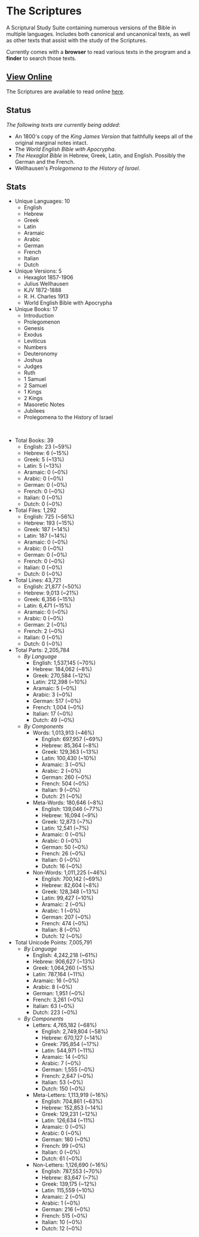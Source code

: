 # The Scriptures

A Scriptural Study Suite containing numerous versions of the Bible in multiple languages. Includes both canonical and uncanonical texts, as well as other texts that assist with the study of the Scriptures.

Currently comes with a **browser** to read various texts in the program and a **finder** to search those texts.

## **[View Online](https://r-neal-kelly.github.io/the_scriptures/)**

The Scriptures are available to read online [here](https://r-neal-kelly.github.io/the_scriptures/).

## Status

*The following texts are currently being added*:

- An 1800's copy of the *King James Version* that faithfully keeps all of the original marginal notes intact. 
- The *World English Bible with Apocrypha*.
- *The Hexaglot Bible* in Hebrew, Greek, Latin, and English. Possibly the German and the French.
- Wellhausen's *Prolegomena to the History of Israel*.

## Stats

- Unique Languages: 10
    - English
    - Hebrew
    - Greek
    - Latin
    - Aramaic
    - Arabic
    - German
    - French
    - Italian
    - Dutch
- Unique Versions: 5
    - Hexaglot 1857-1906
    - Julius Wellhausen
    - KJV 1872-1888
    - R. H. Charles 1913
    - World English Bible with Apocrypha
- Unique Books: 17
    - Introduction
    - Prolegomenon
    - Genesis
    - Exodus
    - Leviticus
    - Numbers
    - Deuteronomy
    - Joshua
    - Judges
    - Ruth
    - 1 Samuel
    - 2 Samuel
    - 1 Kings
    - 2 Kings
    - Masoretic Notes
    - Jubilees
    - Prolegomena to the History of Israel

<br>

- Total Books: 39
    - English: 23 (~59%)
    - Hebrew: 6 (~15%)
    - Greek: 5 (~13%)
    - Latin: 5 (~13%)
    - Aramaic: 0 (~0%)
    - Arabic: 0 (~0%)
    - German: 0 (~0%)
    - French: 0 (~0%)
    - Italian: 0 (~0%)
    - Dutch: 0 (~0%)
- Total Files: 1,292
    - English: 725 (~56%)
    - Hebrew: 193 (~15%)
    - Greek: 187 (~14%)
    - Latin: 187 (~14%)
    - Aramaic: 0 (~0%)
    - Arabic: 0 (~0%)
    - German: 0 (~0%)
    - French: 0 (~0%)
    - Italian: 0 (~0%)
    - Dutch: 0 (~0%)
- Total Lines: 43,721
    - English: 21,877 (~50%)
    - Hebrew: 9,013 (~21%)
    - Greek: 6,356 (~15%)
    - Latin: 6,471 (~15%)
    - Aramaic: 0 (~0%)
    - Arabic: 0 (~0%)
    - German: 2 (~0%)
    - French: 2 (~0%)
    - Italian: 0 (~0%)
    - Dutch: 0 (~0%)
- Total Parts: 2,205,784
    - <i>By Language</i>
        - English: 1,537,145 (~70%)
        - Hebrew: 184,062 (~8%)
        - Greek: 270,584 (~12%)
        - Latin: 212,398 (~10%)
        - Aramaic: 5 (~0%)
        - Arabic: 3 (~0%)
        - German: 517 (~0%)
        - French: 1,004 (~0%)
        - Italian: 17 (~0%)
        - Dutch: 49 (~0%)
    - <i>By Components</i>
        - Words: 1,013,913 (~46%)
            - English: 697,957 (~69%)
            - Hebrew: 85,364 (~8%)
            - Greek: 129,363 (~13%)
            - Latin: 100,430 (~10%)
            - Aramaic: 3 (~0%)
            - Arabic: 2 (~0%)
            - German: 260 (~0%)
            - French: 504 (~0%)
            - Italian: 9 (~0%)
            - Dutch: 21 (~0%)
        - Meta-Words: 180,646 (~8%)
            - English: 139,046 (~77%)
            - Hebrew: 16,094 (~9%)
            - Greek: 12,873 (~7%)
            - Latin: 12,541 (~7%)
            - Aramaic: 0 (~0%)
            - Arabic: 0 (~0%)
            - German: 50 (~0%)
            - French: 26 (~0%)
            - Italian: 0 (~0%)
            - Dutch: 16 (~0%)
        - Non-Words: 1,011,225 (~46%)
            - English: 700,142 (~69%)
            - Hebrew: 82,604 (~8%)
            - Greek: 128,348 (~13%)
            - Latin: 99,427 (~10%)
            - Aramaic: 2 (~0%)
            - Arabic: 1 (~0%)
            - German: 207 (~0%)
            - French: 474 (~0%)
            - Italian: 8 (~0%)
            - Dutch: 12 (~0%)
- Total Unicode Points: 7,005,791
    - <i>By Language</i>
        - English: 4,242,218 (~61%)
        - Hebrew: 906,627 (~13%)
        - Greek: 1,064,260 (~15%)
        - Latin: 787,164 (~11%)
        - Aramaic: 16 (~0%)
        - Arabic: 8 (~0%)
        - German: 1,951 (~0%)
        - French: 3,261 (~0%)
        - Italian: 63 (~0%)
        - Dutch: 223 (~0%)
    - <i>By Components</i>
        - Letters: 4,765,182 (~68%)
            - English: 2,749,804 (~58%)
            - Hebrew: 670,127 (~14%)
            - Greek: 795,854 (~17%)
            - Latin: 544,971 (~11%)
            - Aramaic: 14 (~0%)
            - Arabic: 7 (~0%)
            - German: 1,555 (~0%)
            - French: 2,647 (~0%)
            - Italian: 53 (~0%)
            - Dutch: 150 (~0%)
        - Meta-Letters: 1,113,919 (~16%)
            - English: 704,861 (~63%)
            - Hebrew: 152,853 (~14%)
            - Greek: 129,231 (~12%)
            - Latin: 126,634 (~11%)
            - Aramaic: 0 (~0%)
            - Arabic: 0 (~0%)
            - German: 180 (~0%)
            - French: 99 (~0%)
            - Italian: 0 (~0%)
            - Dutch: 61 (~0%)
        - Non-Letters: 1,126,690 (~16%)
            - English: 787,553 (~70%)
            - Hebrew: 83,647 (~7%)
            - Greek: 139,175 (~12%)
            - Latin: 115,559 (~10%)
            - Aramaic: 2 (~0%)
            - Arabic: 1 (~0%)
            - German: 216 (~0%)
            - French: 515 (~0%)
            - Italian: 10 (~0%)
            - Dutch: 12 (~0%)
